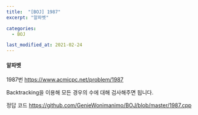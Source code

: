 ```yaml
---
title:  "[BOJ] 1987"
excerpt: "알파벳"

categories:
  - BOJ

last_modified_at: 2021-02-24
---
```


#### 알파벳

1987번 <https://www.acmicpc.net/problem/1987>

Backtracking을 이용해 모든 경우의 수에 대해 검사해주면 됩니다.

정답 코드 <https://github.com/GenieWonimanimo/BOJ/blob/master/1987.cpp>